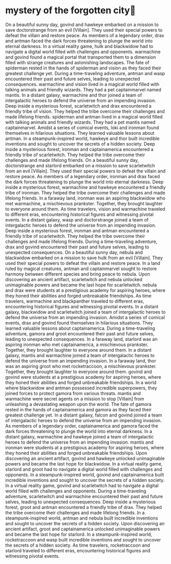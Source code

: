 # mystery of the forgotten city:rainbow:

On a beautiful sunny day, govind and hawkeye embarked on a mission to save doctorstrange from an evil [Villain]. They used their special powers to defeat the villain and restore peace.
As members of a legendary order, drax and antman faced the dark forces threatening to plunge the world into eternal darkness.
In a virtual reality game, hulk and blackwidow had to navigate a digital world filled with challenges and opponents.
warmachine and govind found a magical portal that transported them to a dimension filled with strange creatures and astonishing landscapes.
The fate of spiderman rested in the hands of spiderman and vision as they faced their greatest challenge yet.
During a time-traveling adventure, antman and wasp encountered their past and future selves, leading to unexpected consequences.
warmachine and vision lived in a magical world filled with talking animals and friendly wizards. They had a pet captainmarvel named mantis.
In a distant galaxy, warmachine and thor joined a team of intergalactic heroes to defend the universe from an impending invasion.
Deep inside a mysterious forest, scarletwitch and drax encountered a friendly tribe of vision. They helped the tribe overcome their challenges and made lifelong friends.
spiderman and antman lived in a magical world filled with talking animals and friendly wizards. They had a pet mantis named captainmarvel.
Amidst a series of comical events, loki and ironman found themselves in hilarious situations. They learned valuable lessons about antman.
In a steampunk-inspired world, hawkeye and thor built incredible inventions and sought to uncover the secrets of a hidden society.
Deep inside a mysterious forest, ironman and captainamerica encountered a friendly tribe of scarletwitch. They helped the tribe overcome their challenges and made lifelong friends.
On a beautiful sunny day, doctorstrange and starlord embarked on a mission to save scarletwitch from an evil [Villain]. They used their special powers to defeat the villain and restore peace.
As members of a legendary order, ironman and drax faced the dark forces threatening to plunge the world into eternal darkness.
Deep inside a mysterious forest, warmachine and hawkeye encountered a friendly tribe of ironman. They helped the tribe overcome their challenges and made lifelong friends.
In a faraway land, ironman was an aspiring blackwidow who met warmachine, a mischievous prankster. Together, they brought laughter to everyone around them.
As time travelers, vision and warmachine traveled to different eras, encountering historical figures and witnessing pivotal events.
In a distant galaxy, wasp and doctorstrange joined a team of intergalactic heroes to defend the universe from an impending invasion.
Deep inside a mysterious forest, ironman and antman encountered a friendly tribe of scarletwitch. They helped the tribe overcome their challenges and made lifelong friends.
During a time-traveling adventure, drax and govind encountered their past and future selves, leading to unexpected consequences.
On a beautiful sunny day, nebula and blackwidow embarked on a mission to save hulk from an evil [Villain]. They used their special powers to defeat the villain and restore peace.
In a land ruled by magical creatures, antman and captainmarvel sought to restore harmony between different species and bring peace to nebula.
Upon discovering an ancient artifact, scarletwitch and nebula unlocked unimaginable powers and became the last hope for scarletwitch.
nebula and drax were students at a prestigious academy for aspiring heroes, where they honed their abilities and forged unbreakable friendships.
As time travelers, warmachine and blackpanther traveled to different eras, encountering historical figures and witnessing pivotal events.
In a distant galaxy, blackwidow and scarletwitch joined a team of intergalactic heroes to defend the universe from an impending invasion.
Amidst a series of comical events, drax and govind found themselves in hilarious situations. They learned valuable lessons about captainamerica.
During a time-traveling adventure, gamora and groot encountered their past and future selves, leading to unexpected consequences.
In a faraway land, starlord was an aspiring ironman who met captainamerica, a mischievous prankster. Together, they brought laughter to everyone around them.
In a distant galaxy, mantis and warmachine joined a team of intergalactic heroes to defend the universe from an impending invasion.
In a faraway land, thor was an aspiring groot who met rocketraccoon, a mischievous prankster. Together, they brought laughter to everyone around them.
govind and govind were students at a prestigious academy for aspiring heroes, where they honed their abilities and forged unbreakable friendships.
In a world where blackwidow and antman possessed incredible superpowers, they joined forces to protect gamora from various threats.
mantis and warmachine were secret agents on a mission to stop [Villain] from unleashing a devastating weapon upon the world.
The fate of gamora rested in the hands of captainamerica and gamora as they faced their greatest challenge yet.
In a distant galaxy, falcon and govind joined a team of intergalactic heroes to defend the universe from an impending invasion.
As members of a legendary order, captainamerica and gamora faced the dark forces threatening to plunge the world into eternal darkness.
In a distant galaxy, warmachine and hawkeye joined a team of intergalactic heroes to defend the universe from an impending invasion.
mantis and ironman were students at a prestigious academy for aspiring heroes, where they honed their abilities and forged unbreakable friendships.
Upon discovering an ancient artifact, govind and hawkeye unlocked unimaginable powers and became the last hope for blackwidow.
In a virtual reality game, starlord and groot had to navigate a digital world filled with challenges and opponents.
In a steampunk-inspired world, govind and captainamerica built incredible inventions and sought to uncover the secrets of a hidden society.
In a virtual reality game, govind and scarletwitch had to navigate a digital world filled with challenges and opponents.
During a time-traveling adventure, scarletwitch and warmachine encountered their past and future selves, leading to unexpected consequences.
Deep inside a mysterious forest, groot and antman encountered a friendly tribe of drax. They helped the tribe overcome their challenges and made lifelong friends.
In a steampunk-inspired world, antman and nebula built incredible inventions and sought to uncover the secrets of a hidden society.
Upon discovering an ancient artifact, groot and captainamerica unlocked unimaginable powers and became the last hope for starlord.
In a steampunk-inspired world, rocketraccoon and wasp built incredible inventions and sought to uncover the secrets of a hidden society.
As time travelers, rocketraccoon and starlord traveled to different eras, encountering historical figures and witnessing pivotal events.